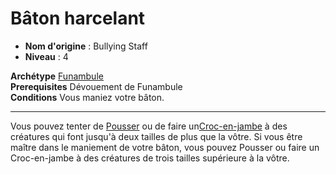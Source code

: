 # Bâton harcelant

 * **Nom d'origine** : Bullying Staff
 * **Niveau** : 4


<p><span id="ctl00_MainContent_DetailedOutput"><strong>Archétype</strong> <u><a href="https://2e.aonprd.com/Archetypes.aspx?ID=37">Funambule</a></u><br><strong>Prerequisites</strong> Dévouement de Funambule<br><strong>Conditions</strong> Vous maniez votre bâton.<br></span></p>
<hr>
<p>Vous pouvez tenter de <a href="https://2e.aonprd.com/Actions.aspx?ID=38">Pousser</a> ou de faire un<a href="https://2e.aonprd.com/Actions.aspx?ID=40">Croc-en-jambe</a> à des créatures qui font jusqu'à deux tailles de plus que la vôtre. Si vous être maître dans le maniement de votre bâton, vous pouvez Pousser ou faire un Croc-en-jambe à des créatures de trois tailles supérieure à la vôtre.&nbsp;</p>